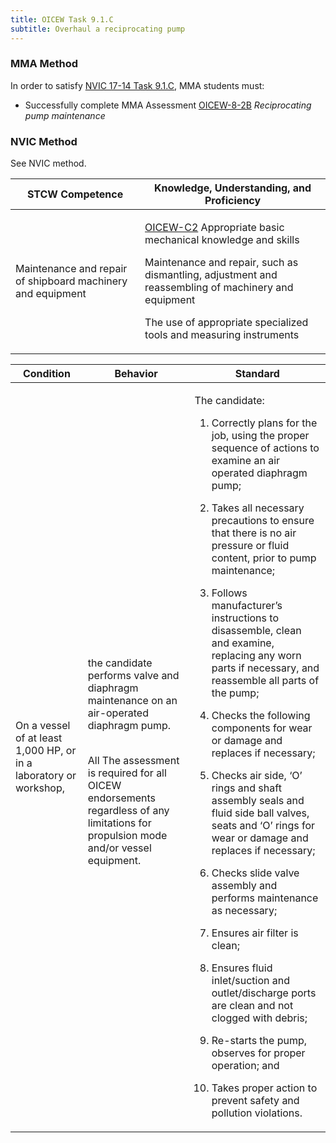```yaml
---
title: OICEW Task 9.1.C 
subtitle: Overhaul a reciprocating pump
---
```



### MMA Method

In order to satisfy  [NVIC 17-14  Task  9.1.C](/stcw23/assets/images/nvic-17-14.pdf), MMA students must:

* Successfully complete MMA Assessment  [OICEW-8-2B](OICEW-8-2B) *Reciprocating pump maintenance*


### NVIC Method

<a onclick="togglevisibility('nvic_methods')" >See NVIC method.</a>

<div id='nvic_methods' class='hide'>

<table>
<thead>
<tr>
<th class='forty'> STCW Competence </th>
<th class='sixty'> Knowledge, Understanding, and Proficiency </th>
</tr>
</thead>




<tbody>
<tr><td markdown='1'>

Maintenance and repair of shipboard machinery and equipment

</td><td markdown='1'>

[OICEW-C2](../../tables/31.html#OICEW-C2) Appropriate basic mechanical knowledge and skills 

Maintenance and repair, such as dismantling, adjustment and reassembling of machinery and equipment 

The use of appropriate specialized tools and measuring instruments

</td></tr>


</tbody>
</table>


<table>
<thead>
<tr><th class='twenty'>  Condition </th><th class='twenty'> Behavior </th><th  class='sixty'>Standard </th></tr>
</thead>
<tbody >



<tr><td markdown='1'>

On a vessel of at least 1,000 HP, or in a laboratory or workshop,

</td><td markdown='1'>

the candidate performs valve and diaphragm maintenance on an air-operated diaphragm pump.

<br>

<div class="tooltip">All
<span class="tooltiptext">
The assessment is required for all OICEW endorsements regardless of any limitations for propulsion mode and/or vessel equipment.
</span>
</div>


</td><td markdown='1'>

The candidate:

1. Correctly plans for the job, using the proper sequence of actions to examine an air operated diaphragm pump;

2. Takes all necessary precautions to  ensure that there is no air pressure or fluid content, prior to pump maintenance;

3. Follows manufacturer’s instructions to disassemble, clean and examine, replacing any worn parts if necessary, and reassemble all parts of the pump;

4. Checks the following components for wear or damage and replaces if necessary;

5. Checks air side, ‘O’ rings and shaft assembly seals and fluid side ball valves, seats and ‘O’ rings for wear or damage and replaces if necessary;

6. Checks slide valve assembly and performs maintenance as necessary;

7. Ensures air filter is clean;

8. Ensures fluid inlet/suction and outlet/discharge ports are clean and not clogged with debris;

9. Re-starts the pump, observes for proper operation; and

10. Takes proper action to prevent safety and pollution violations.

</td></tr>
</tbody>
</table>
</div>
